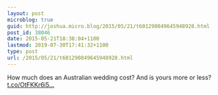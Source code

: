 ```yaml
---
layout: post
microblog: true
guid: http://joshua.micro.blog/2015/05/21/t601290849645948928.html
post_id: 38046
date: 2015-05-21T18:38:04+1100
lastmod: 2019-07-30T17:41:32+1100
type: post
url: /2015/05/21/t601290849645948928.html
---
```

How much does an Australian wedding cost? And is yours more or less? [t.co/OtFKKr6i5...](http://t.co/OtFKKr6i5g)
